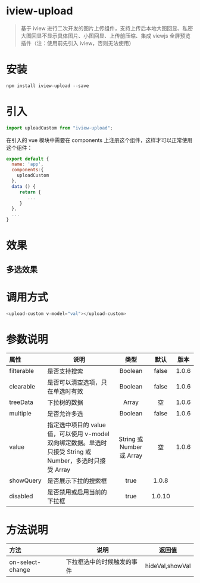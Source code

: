 # iview-upload

> 基于 iview 进行二次开发的图片上传组件，支持上传后本地大图回显、私密大图回显不显示具体图片、小图回显、上传前压缩、集成 viewjs 全屏预览插件（注：使用前先引入 iview，否则无法使用）

# 安装

```js
npm install iview-upload --save
```

# 引入

```js
import uploadCustom from "iview-upload";
```

在引入的 vue 模块中需要在 components 上注册这个组件，这样才可以正常使用这个组件：

```js
export default {
  name: 'app',
  components:{
    uploadCustom
  },
  data () {
     return {
        ...
     }
  },
  ...
}
```

# 效果

## 多选效果

# 调用方式

```js
<upload-custom v-model="val"></upload-custom>
```

# 参数说明

| 属性       | 说明                                                                                                      |           类型            |  默认  | 版本  |
| :--------- | --------------------------------------------------------------------------------------------------------- | :-----------------------: | :----: | :---: |
| filterable | 是否支持搜索                                                                                              |          Boolean          | false  | 1.0.6 |
| clearable  | 是否可以清空选项，只在单选时有效                                                                          |          Boolean          | false  | 1.0.6 |
| treeData   | 下拉树的数据                                                                                              |           Array           |   空   | 1.0.6 |
| multiple   | 是否允许多选                                                                                              |          Boolean          | false  | 1.0.6 |
| value      | 指定选中项目的 value 值，可以使用 v-model 双向绑定数据。单选时只接受 String 或 Number，多选时只接受 Array | String 或 Number 或 Array |   空   | 1.0.6 |
| showQuery  | 是否展示下拉的搜索框                                                                                      |           true            | 1.0.8  |
| disabled   | 是否禁用或启用当前的下拉框                                                                                |           true            | 1.0.10 |

# 方法说明

| 方法             | 说明                       |     返回值      |
| :--------------- | -------------------------- | :-------------: |
| on-select-change | 下拉框选中的时候触发的事件 | hideVal,showVal |

```


```
